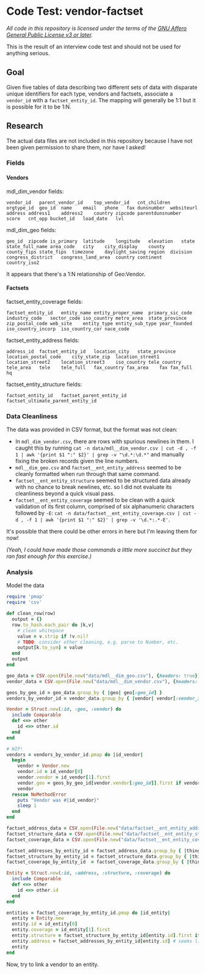 # Code Test: vendor-factset

_All code in this repository is licensed under the terms of the [GNU Affero General Public License v3 or later](https://spdx.org/licenses/AGPL-3.0-or-later.html)._

This is the result of an interview code test and should not be used for anything serious.

## Goal

Given five tables of data describing two different sets of data with disparate unique identifiers for each type, vendors and factsets, associate a `vendor_id` with a `factset_entity_id`. The mapping will generally be 1:1 but it is possible for it to be 1:N.

## Research

The actual data files are not included in this repository because I have not been given permission to share them, nor have I asked!

### Fields

#### Vendors

mdl_dim_vendor fields:

```
vendor_id	parent_vendor_id	top_vendor_id	cnt_children	orgtype_id	geo_id	name	email	phone	fax	dunsnumber	websiteurl	address	address1	address2	country	zipcode	parentdunsnumber	score	cnt_opp	bucket_id	load_date	lvl
```

mdl_dim_geo fields:

```
geo_id	zipcode	is_primary	latitude	longitude	elevation	state	state_full_name	area_code	city	city_display	county	county_fips	state_fips	timezone	daylight_saving	region	division	congress_district	congress_land_area	country	continent	country_iso2
```

It appears that there's a 1:N relationship of Geo:Vendor.

#### Factsets

factset_entity_coverage fields:

```
factset_entity_id	entity_name	entity_proper_name	primary_sic_code	industry_code	sector_code	iso_country	metro_area	state_province	zip_postal_code	web_site	entity_type	entity_sub_type	year_founded	iso_country_incorp	iso_country_cor	nace_code
```

factset_entity_address fields:

```
address_id	factset_entity_id	location_city	state_province	location_postal_code	city_state_zip	location_street1	location_street2	location_street3	iso_country	tele_country	tele_area	tele	tele_full	fax_country	fax_area	fax	fax_full	hq
```

factset_entity_structure fields:

```
factset_entity_id	factset_parent_entity_id	factset_ultimate_parent_entity_id
```

### Data Cleanliness

The data was provided in CSV format, but the format was not clean: 

* In `mdl_dim_vendor.csv`, there are rows with spurious newlines in them. I caught this by running `cat -n data/mdl__dim_vendor.csv | cut -d , -f 1 | awk '{print $1 ":" $2}' | grep -v "\d.*:\d.*"` and manually fixing the broken records given the line numbers.
* `mdl__dim_geo.csv` and `factset__ent_entity_address` seemed to be cleanly formatted when run through that same command.
* `factset__ent_entity_structure` seemed to be structured data already with no chance to break newlines, etc. so I did not evaluate its cleanliness beyond a quick visual pass.
* `factset__ent_entity_coverage` seemed to be clean with a quick validation of its first column, comprised of six alphanumeric characters followed by `-E`: `cat -n data/factset__ent_entity_coverage.csv | cut -d , -f 1 | awk '{print $1 ":" $2}' | grep -v '\d.*:.*-E'`.

It's possible that there could be other errors in here but I'm leaving them for now!

_(Yeah, I could have made those commands a little more succinct but they ran fast enough for this exercise.)_

### Analysis

Model the data

```ruby
require 'pmap'
require 'csv'

def clean_row(row)
  output = {}
  row.to_hash.each_pair do |k,v| 
    # clean whitepace
    value = v.strip if !v.nil?
    # TODO: consider other cleaning, e.g. parse to Number, etc.
    output[k.to_sym] = value
  end
  output
end

geo_data = CSV.open(File.new("data/mdl__dim_geo.csv"), {headers: true}).pmap { |row| clean_row(row) } 
vendor_data = CSV.open(File.new("data/mdl__dim_vendor.csv"), {headers: true}).pmap { |row| clean_row(row) } 

geos_by_geo_id = geo_data.group_by { |geo| geo[:geo_id] }
vendors_by_vendor_id = vendor_data.group_by { |vendor| vendor[:vendor_id] }

Vendor = Struct.new(:id, :geo, :vendor) do 
  include Comparable
  def <=> other
    id <=> other.id
  end
end

# WIP!
vendors = vendors_by_vendor_id.pmap do |id_vendor|
  begin
    vendor = Vendor.new
    vendor.id = id_vendor[0]
    vendor.vendor = id_vendor[1].first
    vendor.geo = geos_by_geo_id[vendor.vendor[:geo_id]].first if vendor.vendor[:geo_id] && geos_by_geo_id[vendor.vendor[:geo_id]]
    vendor
  rescue NoMethodError
    puts "Vendor was #{id_vendor}"
    sleep 1
  end
end

factset_address_data = CSV.open(File.new("data/factset__ent_entity_address.csv"), {headers: true}).pmap { |row| clean_row(row) }
factset_structure_data = CSV.open(File.new("data/factset__ent_entity_structure.csv"), {headers: true}).pmap { |row| clean_row(row) }
factset_coverage_data = CSV.open(File.new("data/factset__ent_entity_coverage.csv"), {headers: true}).pmap { |row| clean_row(row) }

factset_addresses_by_entity_id = factset_address_data.group_by { |thing| thing[:factset_entity_id] }
factset_structure_by_entity_id = factset_structure_data.group_by { |thing| thing[:factset_entity_id] }
factset_coverage_by_entity_id  = factset_coverage_data.group_by { |thing| thing[:factset_entity_id] }

Entity = Struct.new(:id, :address, :structure, :coverage) do
  include Comparable
  def <=> other
    id <=> other.id
  end
end

entities = factset_coverage_by_entity_id.pmap do |id_entity|
  entity = Entity.new
  entity.id = id_entity[0]
  entity.coverage = id_entity[1].first
  entity.structure = factset_structure_by_entity_id[entity.id].first if factset_structure_by_entity_id[entity.id]
  entity.address = factset_addresses_by_entity_id[entity.id] # seems like there could be more than one
  entity
end

```

Now, try to link a vendor to an entity.
